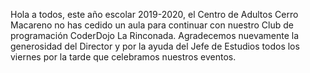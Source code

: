 Hola a todos, este año escolar 2019-2020, el Centro de Adultos Cerro Macareno no has cedido un aula para continuar con nuestro Club de programación CoderDojo La Rinconada.
Agradecemos nuevamente la generosidad del Director y por la ayuda del Jefe de Estudios todos los viernes por la tarde que celebramos nuestros eventos.
